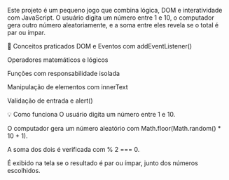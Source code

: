 Este projeto é um pequeno jogo que combina lógica, DOM e interatividade com JavaScript. O usuário digita um número entre 1 e 10, o computador gera outro número aleatoriamente, e a soma entre eles revela se o total é par ou ímpar.

🧠 Conceitos praticados
DOM e Eventos com addEventListener()

Operadores matemáticos e lógicos

Funções com responsabilidade isolada

Manipulação de elementos com innerText

Validação de entrada e alert()

💡 Como funciona
O usuário digita um número entre 1 e 10.

O computador gera um número aleatório com Math.floor(Math.random() \* 10 + 1).

A soma dos dois é verificada com % 2 === 0.

É exibido na tela se o resultado é par ou ímpar, junto dos números escolhidos.
